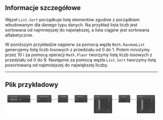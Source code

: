 ## Informacje szczegółowe
Węzeł `List.Sort` porządkuje listę elementów zgodnie z porządkiem wbudowanym dla danego typu danych. Na przykład lista liczb jest sortowana od najmniejszej do największej, a lista ciągów jest sortowana alfabetycznie.

W poniższym przykładzie najpierw za pomocą węzła `Math.RandomList` generujemy listę liczb losowych z przedziału od 0 do 1. Potem mnożymy przez 10 i za pomocą operacji `Math.Floor` tworzymy listę liczb losowych z przedziału od 0 do 9. Następnie za pomocą węzła `List.Sort` tworzymy listę posortowaną od najmniejszej do największej liczby.
___
## Plik przykładowy

![List.Sort](./DSCore.List.Sort_img.jpg)
